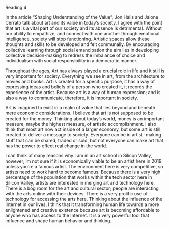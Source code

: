 Reading 4


In the article “Shaping Understanding of the Value”, Jon Halls and Jaione Cerrato talk about art and its value in today’s society. I agree with the point that art is a vital part of our society and its absence is detrimental. Without our ability to empathize, and connect with one another through emotional intelligence, society will stop functioning. Artistic spaces allow these thoughts and skills to be developed and felt communally. By encouraging collective learning through social emancipation the aim lies in developing collective decision-making to redress the imbalance of choice and individualism with social responsibility in a democratic manner. 

Throughout the ages, Art has always played a crucial role in life and it still is very important for society. Everything we see in art, from the architecture to movies and books. Art is created for a specific purpose, it has a way of expressing ideas and beliefs of a person who created it, it records the experience of the artist. Because art is a way of human expression; and is also a way to communicate, therefore, it is important in society. 


Art is imagined to exist in a realm of value that lies beyond and beneath mere economic considerations. I believe that art is not supposed to be created for the money. Thinking about today’s world, money is an important measure, maybe the highest measure, of artistic accomplishment. I also think that most art now act inside of a larger economy, but some art is still created to deliver a message to society. Everyone can be in artist -making stuff that can be shared, traded or sold, but not everyone can make art that has the power to effect real change in the world. 


I can think of many reasons why I am in an art school in Silicon Valley, however, Im not sure if it is economically viable to be an artist here in 2019 unless you’re a famous artist. The environment here is very competitive, so artists need to work hard to become famous. Because there is a very high percentage of the population that works within the tech sector here in Silicon Valley, artists are interested in merging art and technology here. There is a bog room for the art and cultural sector; people are interacting with the arts online with their devices. There is a very prolific use of technology for accessing the arts here. Thinking about the influence of the Internet in our lives, I think that it transforming human life towards a more enlightened and creative existence because art is becoming affordable to anyone who has access to the Internet. It is a very powerful  tool that influence and shape human behavior and thinking.
